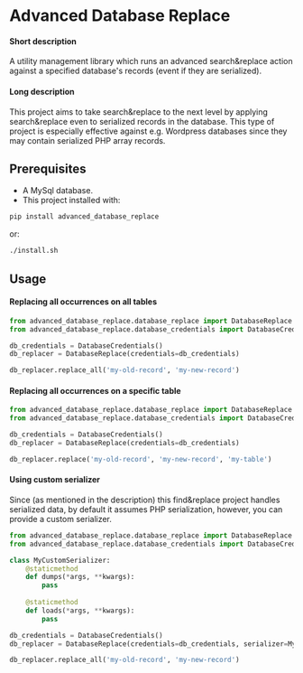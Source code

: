 # Advanced Database Replace


#### Short description
A utility management library which runs an advanced
search&replace action against a specified database's records 
(event if they are serialized).

#### Long description
This project aims to take search&replace to the next level by applying
search&replace even to serialized records in the database. This type of project
is especially effective against e.g. Wordpress databases since they may 
contain serialized PHP array records.

## Prerequisites

- A MySql database.
- This project installed with:
```bash
pip install advanced_database_replace
```
or:
```bash
./install.sh
```

## Usage

#### Replacing all occurrences on all tables
```python
from advanced_database_replace.database_replace import DatabaseReplace
from advanced_database_replace.database_credentials import DatabaseCredentials

db_credentials = DatabaseCredentials()
db_replacer = DatabaseReplace(credentials=db_credentials)

db_replacer.replace_all('my-old-record', 'my-new-record')
```

#### Replacing all occurrences on a specific table
```python
from advanced_database_replace.database_replace import DatabaseReplace
from advanced_database_replace.database_credentials import DatabaseCredentials

db_credentials = DatabaseCredentials()
db_replacer = DatabaseReplace(credentials=db_credentials)

db_replacer.replace('my-old-record', 'my-new-record', 'my-table')
```

#### Using custom serializer
Since (as mentioned in the description) this find&replace project handles serialized
data, by default it assumes PHP serialization, however, you can provide a custom
serializer.

```python
from advanced_database_replace.database_replace import DatabaseReplace
from advanced_database_replace.database_credentials import DatabaseCredentials

class MyCustomSerializer:
    @staticmethod
    def dumps(*args, **kwargs):
        pass
        
    @staticmethod
    def loads(*args, **kwargs):
        pass

db_credentials = DatabaseCredentials()
db_replacer = DatabaseReplace(credentials=db_credentials, serializer=MyCustomSerializer())

db_replacer.replace_all('my-old-record', 'my-new-record')
```